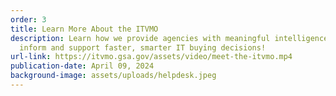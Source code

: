 ```yaml
---
order: 3
title: Learn More About the ITVMO
description: Learn how we provide agencies with meaningful intelligence to
  inform and support faster, smarter IT buying decisions!
url-link: https://itvmo.gsa.gov/assets/video/meet-the-itvmo.mp4
publication-date: April 09, 2024
background-image: assets/uploads/helpdesk.jpeg
---
```

